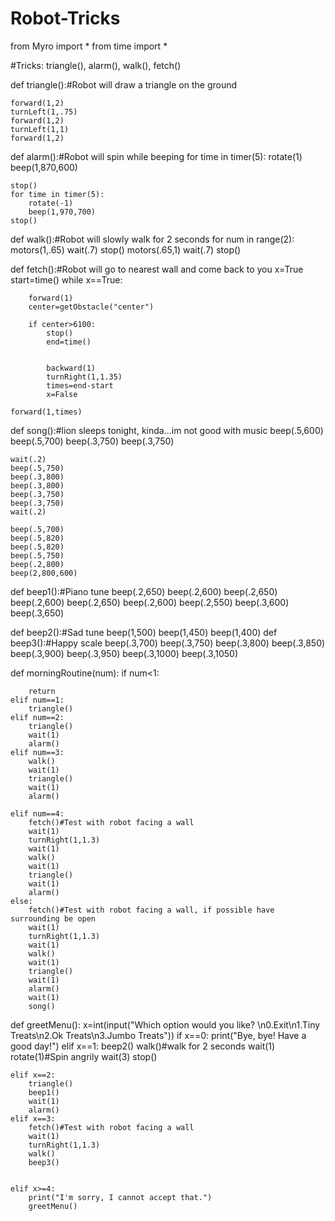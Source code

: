 Robot-Tricks
============

from Myro import *
from time import *

#Tricks: triangle(), alarm(), walk(), fetch()

def triangle():#Robot will draw a triangle on the ground

    forward(1,2)
    turnLeft(1,.75)
    forward(1,2)
    turnLeft(1,1)
    forward(1,2)
    

def alarm():#Robot will spin while beeping 
    for time in timer(5):
        rotate(1)
        beep(1,870,600)
     
    stop()
    for time in timer(5):
        rotate(-1)
        beep(1,970,700)
    stop() 
    
def walk():#Robot will slowly walk for 2 seconds
    for num in range(2):
        motors(1,.65)
        wait(.7)
        stop()
        motors(.65,1)
        wait(.7)
        stop()
        

def fetch():#Robot will go to nearest wall and come back to you
    x=True
    start=time()
    while x==True:
        
        forward(1)
        center=getObstacle("center")
            
        if center>6100:
            stop()
            end=time()
            
        
            backward(1)
            turnRight(1,1.35)
            times=end-start
            x=False
        
    forward(1,times)
    
def song():#lion sleeps tonight, kinda...im not good with music
    beep(.5,600)
    beep(.5,700)
    beep(.3,750)
    beep(.3,750)
    
    wait(.2)
    beep(.5,750)
    beep(.3,800)
    beep(.3,800)
    beep(.3,750)
    beep(.3,750)
    wait(.2)
    
    beep(.5,700)
    beep(.5,820)
    beep(.5,820)
    beep(.5,750)
    beep(.2,800)
    beep(2,800,600)
    
def beep1():#Piano tune
    beep(.2,650)
    beep(.2,600)
    beep(.2,650)
    beep(.2,600)
    beep(.2,650)
    beep(.2,600)
    beep(.2,550)
    beep(.3,600)
    beep(.3,650)
    
def beep2():#Sad tune
    beep(1,500)
    beep(1,450)
    beep(1,400)
def beep3():#Happy scale
     beep(.3,700)
     beep(.3,750)
     beep(.3,800)
     beep(.3,850)
     beep(.3,900)
     beep(.3,950)
     beep(.3,1000)
     beep(.3,1050)

def morningRoutine(num):
    if num<1:
    
        return
    elif num==1:
        triangle()
    elif num==2:
        triangle()
        wait(1)
        alarm()
    elif num==3:
        walk()
        wait(1)
        triangle()
        wait(1)
        alarm()
        
    elif num==4:
        fetch()#Test with robot facing a wall
        wait(1)
        turnRight(1,1.3)
        wait(1)
        walk()
        wait(1)
        triangle()
        wait(1)
        alarm()
    else:
        fetch()#Test with robot facing a wall, if possible have surrounding be open
        wait(1)
        turnRight(1,1.3)
        wait(1)
        walk()
        wait(1)
        triangle()
        wait(1)
        alarm()
        wait(1)
        song()
    
        
    
    
def greetMenu():
    x=int(input("Which option would you like? \n0.Exit\n1.Tiny Treats\n2.Ok Treats\n3.Jumbo Treats"))
    if x==0:
        print("Bye, bye! Have a good day!")
    elif x==1:
        beep2()
        walk()#walk for 2 seconds
        wait(1)
        rotate(1)#Spin angrily 
        wait(3)
        stop()
        
        
    elif x==2:
        triangle()
        beep1()
        wait(1)
        alarm()
    elif x==3:
        fetch()#Test with robot facing a wall
        wait(1)
        turnRight(1,1.3)
        walk()
        beep3()
       
        
    elif x>=4:
        print("I'm sorry, I cannot accept that.")
        greetMenu()
